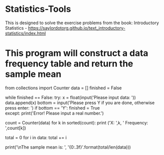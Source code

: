 # Statistics-Tools
This is designed to solve the exercise problems from the book: Introductory Statistics - https://saylordotorg.github.io/text_introductory-statistics/index.html

# This program will construct a data frequency table and return the sample mean

from collections import Counter
data = []
finished = False

while finished == False:
    try:
        x = float(input('Please input data: '))
        data.append(x)
        bottom = input('Please press Y if you are done, otherwise press enter: ')
        if bottom == 'Y':
            finished = True      
    except:
        print('Error! Please input a real number.')
    
count = Counter(data)
for k in sorted(count):
    print ('X: ',k, ' Frequency: ',count[k])

total = 0
for i in data:
    total += i

print('\nThe sample mean is: ', '{0:.3f}'.format(total/len(data)))
